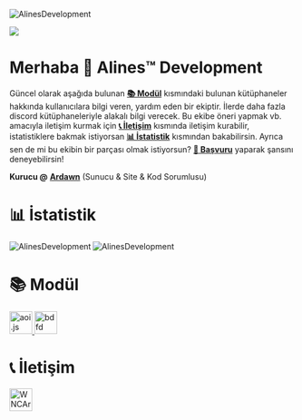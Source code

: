 ![AlinesDevelopment](https://cdn.discordapp.com/attachments/1152669977065836675/1153032102271516733/Picsart_23-09-17_21-11-09-846.png)
<p align="center-left"> <img src="https://komarev.com/ghpvc/?username=AlinesDevelopment&label=Görüntülenme&color=7d69ff&style=flat alt="AlinesDevelopment" /> </p>

# Merhaba 👋 Alines™ Development
Güncel olarak aşağıda bulunan **[📚 Modül](https://github.com/AlinesDevelopment#-mod%C3%BCl)** kısmındaki bulunan kütüphaneler hakkında kullanıcılara bilgi veren, yardım eden bir ekiptir. İlerde daha fazla discord kütüphaneleriyle alakalı bilgi verecek. Bu ekibe öneri yapmak vb. amacıyla iletişim kurmak için **[📞 İletişim](https://github.com/AlinesDevelopment#-i%CC%87leti%C5%9Fim)** kısmında iletişim kurabilir, istatistiklere bakmak istiyorsan **[📊 İstatistik](https://github.com/AlinesDevelopment#-i%CC%87statistik)** kısmından bakabilirsin. Ayrıca sen de mi bu ekibin bir parçası olmak istiyorsun? **[📝 Başvuru](https://docs.google.com/forms/d/e/1FAIpQLSdjoZ9WZ1r0IAxpSAMSg2GdomEmA65qdwXRUzMTJPyKc465lA/viewform?usp=send_form)** yaparak şansını deneyebilirsin!

**Kurucu @** **[Ardawn](https://github.com/ardawn9)** (Sunucu & Site & Kod Sorumlusu)

# 📊 İstatistik

<p><img align="left" src="https://github-readme-stats.vercel.app/api?username=AlinesDevelopment&theme=tokyonight&show_icons=true&locale=en" alt="AlinesDevelopment" /></p>

<p><img align="center-left" src="https://github-profile-trophy.vercel.app/?username=AlinesDevelopment&theme=tokyonight" alt="AlinesDevelopment" /></p>

# 📚 Modül
<p align="left"> <a href="https://aoi.js.org/" target="_blank" rel="noreferrer"> <img src="https://media.discordapp.net/attachments/1058843428831629443/1063149432255811685/6C179234-C7D8-4CAB-9BED-57F8EDE46731.png?width=553&height=553" alt="aoi.js" width="40" height="40"/> </a> <a href="https://botdesignerdiscord.com/" target="_blank" rel="noreferrer"> <img src="https://cdn.discordapp.com/emojis/766607515445231637.png?size=96&quality=lossless" alt="bdfd" width="40" height="40"/> </a> </p>

# 📞 İletişim
<p align="left">
<a href="https://discord.gg/WNCArT5gk2 " target="blank"><img align="center" src="https://www.svgrepo.com/show/353655/discord-icon.svg" alt="WNCArT5gk2" height="40" width="40" /></a>
</p>
